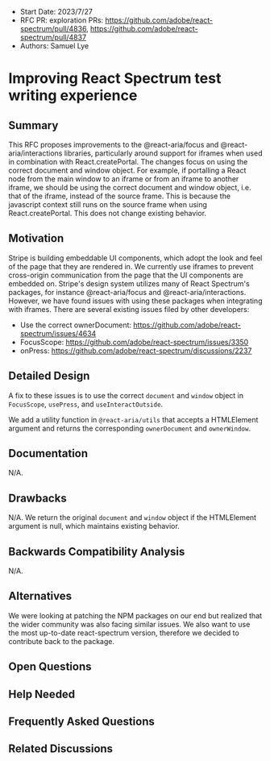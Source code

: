 <!-- Copyright 2020 Adobe. All rights reserved.
This file is licensed to you under the Apache License, Version 2.0 (the "License");
you may not use this file except in compliance with the License. You may obtain a copy
of the License at http://www.apache.org/licenses/LICENSE-2.0
Unless required by applicable law or agreed to in writing, software distributed under
the License is distributed on an "AS IS" BASIS, WITHOUT WARRANTIES OR REPRESENTATIONS
OF ANY KIND, either express or implied. See the License for the specific language
governing permissions and limitations under the License. -->

- Start Date: 2023/7/27
- RFC PR: exploration PRs: https://github.com/adobe/react-spectrum/pull/4836, https://github.com/adobe/react-spectrum/pull/4837
- Authors: Samuel Lye

# Improving React Spectrum test writing experience

## Summary

This RFC proposes improvements to the @react-aria/focus and @react-aria/interactions libraries, particularly around support for iframes when used in combination with React.createPortal. The changes focus on using the correct document and window object. For example, if portalling a React node from the main window to an iframe or from an iframe to another iframe, we should be using the correct document and window object, i.e. that of the iframe, instead of the source frame. This is because the javascript context still runs on the source frame when using React.createPortal. This does not change existing behavior.

## Motivation

Stripe is building embeddable UI components, which adopt the look and feel of the page that they are rendered in. We currently use iframes to prevent cross-origin communication from the page that the UI components are embedded on. Stripe's design system utilizes many of React Spectrum's packages, for instance @react-aria/focus and @react-aria/interactions. However, we have found issues with using these packages when integrating with iframes. There are several existing issues filed by other developers:
- Use the correct ownerDocument: https://github.com/adobe/react-spectrum/issues/4634
- FocusScope: https://github.com/adobe/react-spectrum/issues/3350
- onPress: https://github.com/adobe/react-spectrum/discussions/2237

## Detailed Design

A fix to these issues is to use the correct `document` and `window` object in `FocusScope`, `usePress`, and `useInteractOutside`. 

We add a utility function in `@react-aria/utils` that accepts a HTMLElement argument and returns the corresponding `ownerDocument` and `ownerWindow`. 

## Documentation

N/A.

## Drawbacks

N/A. We return the original `document` and `window` object if the HTMLElement argument is null, which maintains existing behavior.

## Backwards Compatibility Analysis

N/A.

## Alternatives

We were looking at patching the NPM packages on our end but realized that the wider community was also facing similar issues. We also want to use the most up-to-date react-spectrum version, therefore we decided to contribute back to the package.

## Open Questions

<!--
    This section is optional, but is suggested for a first draft.

    What parts of this proposal are you unclear about? What do you
    need to know before you can finalize this RFC?

    List the questions that you'd like reviewers to focus on. When
    you've received the answers and updated the design to reflect them, 
    you can remove this section.
-->

## Help Needed

<!--
    This section is optional.

    Are you able to implement this RFC on your own? If not, what kind
    of help would you need from the team?
-->

## Frequently Asked Questions

<!--
    This section is optional but suggested.

    Try to anticipate points of clarification that might be needed by
    the people reviewing this RFC. Include those questions and answers
    in this section.
-->

## Related Discussions

<!--
    This section is optional but suggested.

    If there is an issue, pull request, or other URL that provides useful
    context for this proposal, please include those links here.
-->
